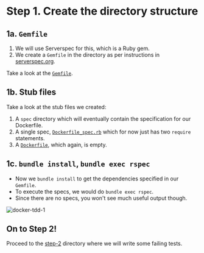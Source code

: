 # Step 1. Create the directory structure


## 1a. `Gemfile`

1. We will use Serverspec for this, which is a Ruby gem. 
1. We create a `Gemfile` in the directory as per instructions in [serverspec.org](http://serverspec.org/#installation).

Take a look at the [`Gemfile`](Gemfile).

## 1b. Stub files 

Take a look at the stub files we created:

1. A `spec` directory which will eventually contain the specification for our Dockerfile.
1. A single spec, [`Dockerfile_spec.rb`](spec/Dockerfile_spec.rb) which for now just has two `require` statements.
1. A [`Dockerfile`](Dockerfile), which again, is empty.

## 1c. `bundle install`, `bundle exec rspec`

* Now we `bundle install` to get the dependencies specified in our `Gemfile`.
* To execute the specs, we would do `bundle exec rspec`.  
* Since there are no specs, you won't see much useful output though.

![docker-tdd-1](https://user-images.githubusercontent.com/13379978/36942734-177e1dda-1fa0-11e8-8f63-0f3b4e614284.gif)


## On to Step 2!

Proceed to the [step-2](../step-2) directory where we will write some failing tests.